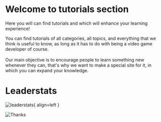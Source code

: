 # Welcome to tutorials section

Here you will can find tutorials and which will enhance your learning experience!

You can find tutorials of all categories, all topics, and everything that we think is useful to know, as long as it has to do with being a video game developer of course.<br><br>
Our main objective is to encourage people to learn something new whenever they can, that's why we want to make a special site for it, in which you can expand your knowledge.


# Leaderstats
![leaderstats](https://imgur.com/LYcfaX4.png){ align=left }

![Thanks](https://github.com/Rodevs-Helpers/Helpers-Documents/blob/editing/images/thanks.jpg?raw=true)
